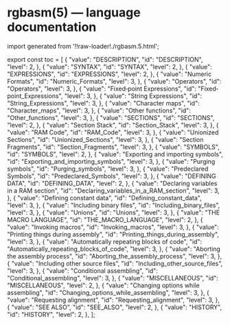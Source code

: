 # rgbasm(5) — language documentation

import generated from '!!raw-loader!./rgbasm.5.html';

<div className="manual-text" dangerouslySetInnerHTML={{ __html: generated }} />

export const toc = [
{
	"value": "DESCRIPTION",
	"id": "DESCRIPTION",
	"level": 2,
},
{
	"value": "SYNTAX",
	"id": "SYNTAX",
	"level": 2,
},
{
	"value": "EXPRESSIONS",
	"id": "EXPRESSIONS",
	"level": 2,
},
{
	"value": "Numeric Formats",
	"id": "Numeric_Formats",
	"level": 3,
},
{
	"value": "Operators",
	"id": "Operators",
	"level": 3,
},
{
	"value": "Fixed‐point Expressions",
	"id": "Fixed‐point_Expressions",
	"level": 3,
},
{
	"value": "String Expressions",
	"id": "String_Expressions",
	"level": 3,
},
{
	"value": "Character maps",
	"id": "Character_maps",
	"level": 3,
},
{
	"value": "Other functions",
	"id": "Other_functions",
	"level": 3,
},
{
	"value": "SECTIONS",
	"id": "SECTIONS",
	"level": 2,
},
{
	"value": "Section Stack",
	"id": "Section_Stack",
	"level": 3,
},
{
	"value": "RAM Code",
	"id": "RAM_Code",
	"level": 3,
},
{
	"value": "Unionized Sections",
	"id": "Unionized_Sections",
	"level": 3,
},
{
	"value": "Section Fragments",
	"id": "Section_Fragments",
	"level": 3,
},
{
	"value": "SYMBOLS",
	"id": "SYMBOLS",
	"level": 2,
},
{
	"value": "Exporting and importing symbols",
	"id": "Exporting_and_importing_symbols",
	"level": 3,
},
{
	"value": "Purging symbols",
	"id": "Purging_symbols",
	"level": 3,
},
{
	"value": "Predeclared Symbols",
	"id": "Predeclared_Symbols",
	"level": 3,
},
{
	"value": "DEFINING DATA",
	"id": "DEFINING_DATA",
	"level": 2,
},
{
	"value": "Declaring variables in a RAM section",
	"id": "Declaring_variables_in_a_RAM_section",
	"level": 3,
},
{
	"value": "Defining constant data",
	"id": "Defining_constant_data",
	"level": 3,
},
{
	"value": "Including binary files",
	"id": "Including_binary_files",
	"level": 3,
},
{
	"value": "Unions",
	"id": "Unions",
	"level": 3,
},
{
	"value": "THE MACRO LANGUAGE",
	"id": "THE_MACRO_LANGUAGE",
	"level": 2,
},
{
	"value": "Invoking macros",
	"id": "Invoking_macros",
	"level": 3,
},
{
	"value": "Printing things during assembly",
	"id": "Printing_things_during_assembly",
	"level": 3,
},
{
	"value": "Automatically repeating blocks of code",
	"id": "Automatically_repeating_blocks_of_code",
	"level": 3,
},
{
	"value": "Aborting the assembly process",
	"id": "Aborting_the_assembly_process",
	"level": 3,
},
{
	"value": "Including other source files",
	"id": "Including_other_source_files",
	"level": 3,
},
{
	"value": "Conditional assembling",
	"id": "Conditional_assembling",
	"level": 3,
},
{
	"value": "MISCELLANEOUS",
	"id": "MISCELLANEOUS",
	"level": 2,
},
{
	"value": "Changing options while assembling",
	"id": "Changing_options_while_assembling",
	"level": 3,
},
{
	"value": "Requesting alignment",
	"id": "Requesting_alignment",
	"level": 3,
},
{
	"value": "SEE ALSO",
	"id": "SEE_ALSO",
	"level": 2,
},
{
	"value": "HISTORY",
	"id": "HISTORY",
	"level": 2,
},
];
